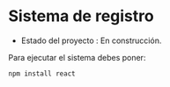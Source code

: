 <h1> Sistema de registro </h1>

- Estado del proyecto : En construcción.

Para ejecutar el sistema debes poner: 

```npm install react```

